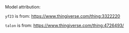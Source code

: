 Model attribution:

`yf23` is from: https://www.thingiverse.com/thing:3322220

`talon` is from: https://www.thingiverse.com/thing:4726493/

